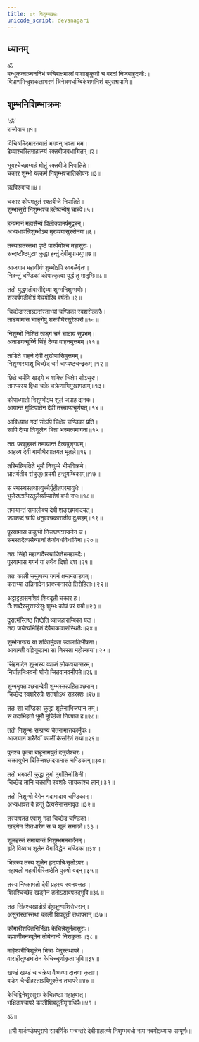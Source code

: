 ```yaml
---
title: ०९ निशुम्भवधः
unicode_script: devanagari
---
```


<div class="audioEmbed"  caption="" src="https://archive.org/download/durgA-saptashatI/09-nishumbha-vadhaH.mp3"></div>

## ध्यानम् 
ॐ  
बन्धूककाञ्चननिभं रुचिराक्षमालां पाशाङ्कुशौ च वरदां निजबाहुदण्डै:।  
बिभ्राणमिन्दुशकलाभरणं त्रिनेत्रमर्धाम्बिकेशमनिशं वपुराश्रयामि॥

## शुम्भनिशिम्भाक्रमः
‘ॐ’  
राजोवाच॥१॥

विचित्रमिदमारख्यातं भगवन् भवता मम।  
देव्याश्चरितमाहात्म्यं रक्तबीजवधाश्रितम्॥२॥

भूयश्चेच्छाम्यहं श्रोतुं रक्तबीजे निपातिते।  
चकार शुम्भो यत्कर्म निशुम्भश्चातिकोपनः॥३॥

ऋषिरुवाच॥४॥

चकार कोपमतुलं रक्तबीजे निपातिते।  
शुम्भासुरो निशुम्भश्च हतेष्वन्येषु चाहवे॥५॥

हन्यमानं महासैन्यं विलोक्यामर्षमुद्वहन्।  
अभ्यधावन्निशुम्भोऽथ मुरव्ययासुरसेनया॥६॥

तस्याग्रतस्तथा पृष्ठे पार्श्वयोश्च महासुराः।  
सन्दष्टौष्ठपुटाः क्रुद्धा हन्तुं देवीमुपाययुः॥७॥

आजगाम महावीर्यः शुम्भोऽपि स्वबलैर्वृतः।  
निहन्तुं चण्डिकां कोपात्कृत्वा युद्धं तु मातृभिः॥८॥

ततो युद्धमतीवासीद्देव्या शुम्भनिशुम्भयोः।  
शरवर्षमतीवोग्रं मेघयोरिव वर्षतोः॥९॥

चिच्छेदास्ताञ्छरांस्ताभ्यां चण्डिका स्वशरोत्करैः।  
ताडयामास चाङ्गेषु शस्त्रौघैरसुरेश्वरौ॥१०॥

निशुम्भो निशितं खड्गं चर्म चादाय सुप्रभम्।  
अताडयन्मूर्घ्नि सिंहं देव्या वाहनमुत्तमम्॥११॥

ताडिते वाहने देवी क्षुरप्रेणासिमुत्तमम्।  
निशुम्भस्याशु चिच्छेद चर्म चाप्यष्टचन्द्रकम्॥१२॥

छिन्ने चर्मणि खड्गे च शक्त्तिं चिक्षेप सोऽसुरः।  
तामप्यस्य द्विधा चक्रे चक्रेणाभिमुखागताम्॥१३॥

कोपाध्मातो निशुम्भोऽथ शूलं जग्राह दानवः।  
आयान्तं मुष्टिपातेन देवी तच्चाप्यचूर्णयत्॥१४॥

आविध्याथ गदां सोऽपि चिक्षेप चण्डिकां प्रति।  
सापि देव्या त्रिशूलेन भिन्ना भस्मत्वमागता॥१५॥

ततः परशुहस्तं तमायान्तं दैत्यपुङ्गवम्।  
आहत्य देवी बाणौघैरपातयत भूतले॥१६॥

तस्मिन्निपतिते भूमौ निशुम्भे भीमविक्रमे।  
भ्रातर्यतीव संक्रुद्धः प्रययौ हन्तुमम्बिकाम्॥१७॥

स रथस्थस्तथात्युच्चैर्गृहीतपरमायुधैः।  
भुजैरष्टाभिरतुलैर्व्याप्याशेषं बभौ नभः॥१८॥

तमायान्तं समालोक्य देवी शङ्खमवादयत्।  
ज्याशब्दं चापि धनुषश्चकारातीव दुःसहम्॥१९॥

पूरयामास ककुभो निजघण्टास्वनेन च।  
समस्तदैत्यसैन्यानां तेजोवधविधायिना॥२०॥

ततः सिंहो महानादैस्त्याजितेभमहामदैः।  
पूरयामास गगनं गां तथैव दिशो दश॥२१॥

ततः काली समुत्पत्य गगनं क्षमामताडयत्।  
कराभ्यां तन्निनादेन प्राक्स्वनास्ते तिरोहिताः॥२२॥

अट्टाट्टहासमशिवं शिवदूती चकार ह।  
तैः शब्दैरसुरास्त्रेसुः शुम्भः कोपं परं ययौ॥२३॥

दुरात्मंस्तिष्ठ तिष्ठेति व्याजहाराम्बिका यदा।  
तदा जयेत्यभिहितं देवैराकाशसंस्थितैः॥२४॥

शुम्भेनागत्य या शक्तिर्मुक्ता ज्वालातिभीषणा।  
आयान्ती वह्निकूटाभा सा निरस्ता महोल्कया॥२५॥

सिंहनादेन शुम्भस्य व्याप्तं लोकत्रयान्तरम्।  
निर्घातनिःस्वनो घोरो जितवानवनीपते॥२६॥

शुम्भमुक्ताञ्छरान्देवी शुम्भस्तत्प्रहिताञ्छरान्।  
चिच्छेद स्वशरैरुग्रैः शतशोऽथ सहस्रशः॥२७॥

ततः सा चण्डिका क्रुद्धा शूलेनाभिजघान तम्।  
स तदाभिहतो भूमौ मूर्च्छितो निपपात ह॥२८॥

ततो निशुम्भः सम्प्राप्य चेतनामात्तकार्मुकः।  
आजघान शरैर्देवीं कालीं केसरिणं तथा॥२९॥

पुनश्च कृत्वा बाहूनामयुतं दनुजेश्चरः।  
चक्रायुधेन दितिजश्छादयामास चण्डिकाम्॥३०॥

ततो भगवती क्रुद्धा दुर्गा दुर्गातिर्नाशिनी।  
चिच्छेद तानि चक्राणि स्वशरैः सायकांश्च तान्॥३१॥

ततो निशुम्भो वेगेन गदामादाय चण्डिकाम्।  
अभ्यधावत वै हन्तुं दैत्यसेनासमावृतः॥३२॥

तस्यापतत एवाशु गदां चिच्छेद चण्डिका।  
खड्गेन शितधारेण स च शूलं समाददे॥३३॥

शूलहस्तं समायान्तं निशुम्भममरार्दनम्।  
हृदि विव्याध शूलेन वेगाविद्धेन चण्डिका॥३४॥

भिन्नस्य तस्य शूलेन हृदयान्निःसृतोऽपरः।  
महाबलो महावीर्यस्तिष्ठेति पुरुषो वदन्॥३५॥

तस्य निष्क्रामतो देवी प्रहस्य स्वनवत्ततः।  
शिरश्चिच्छेद खड्गेन ततोऽसावपतद्भुवि॥३६॥

ततः सिंहश्चखादोग्रं दंष्ट्राक्षुण्णशिरोधरान्।  
असुरांस्तांस्तथा काली शिवदूती तथापरान्॥३७॥

कौमारीशक्तिनिर्भिन्नाः केचिन्नेशुर्महासुराः।  
ब्रह्माणीमन्त्रपूतेन तोयेनान्ये निराकृताः॥३८॥

माहेश्वरीत्रिशूलेन भिन्नाः पेतुस्तथापरे।  
वाराहीतुण्डघातेन केचिच्चूर्णाकृता भुवि॥३९॥

खण्डं खण्डं च चक्रेण वैष्णव्या दानवाः कृताः।  
वज्रेण चैन्द्रीहस्ताग्रविमुक्तेन तथापरे॥४०॥

केचिद्विनेशुरसुराः केचिन्नष्टा महाहवात्।  
भक्षिताश्चापरे कालीशिवदूतीमृगाधिपैः॥४१॥

ॐ॥

॥श्री मार्कण्डेयपुराणे सावर्णिके मन्वन्तरे देवीमाहात्म्ये निशुम्भवधो नाम नवमोऽध्यायः सम्पूर्णः॥
